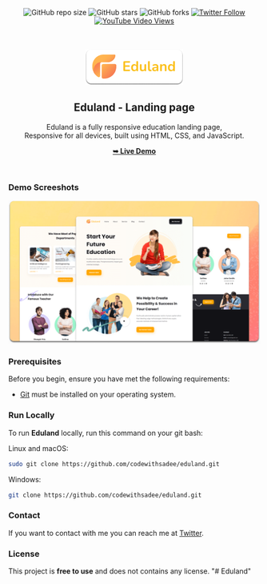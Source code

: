 <div align="center">
  
  ![GitHub repo size](https://img.shields.io/github/repo-size/codewithsadee/eduland)
  ![GitHub stars](https://img.shields.io/github/stars/codewithsadee/eduland?style=social)
  ![GitHub forks](https://img.shields.io/github/forks/codewithsadee/eduland?style=social)
[![Twitter Follow](https://img.shields.io/twitter/follow/codewithsadee_?style=social)](https://twitter.com/intent/follow?screen_name=codewithsadee_)
  [![YouTube Video Views](https://img.shields.io/youtube/views/C1fpU1icbLI?style=social)](https://youtu.be/C1fpU1icbLI)

  <br />
  <br />
  
  <img src="./readme-images/project-logo.png" />

  <h2 align="center">Eduland - Landing page</h2>

  Eduland is a fully responsive education landing page, <br />Responsive for all devices, built using HTML, CSS, and JavaScript.

  <a href="https://codewithsadee.github.io/eduland/"><strong>➥ Live Demo</strong></a>

</div>

<br />

### Demo Screeshots

![Eduland Desktop Demo](./readme-images/desktop.png "Desktop Demo")

### Prerequisites

Before you begin, ensure you have met the following requirements:

* [Git](https://git-scm.com/downloads "Download Git") must be installed on your operating system.

### Run Locally

To run **Eduland** locally, run this command on your git bash:

Linux and macOS:

```bash
sudo git clone https://github.com/codewithsadee/eduland.git
```

Windows:

```bash
git clone https://github.com/codewithsadee/eduland.git
```

### Contact

If you want to contact with me you can reach me at [Twitter](https://www.twitter.com/codewithsadee).

### License

This project is **free to use** and does not contains any license.
"# Eduland" 
